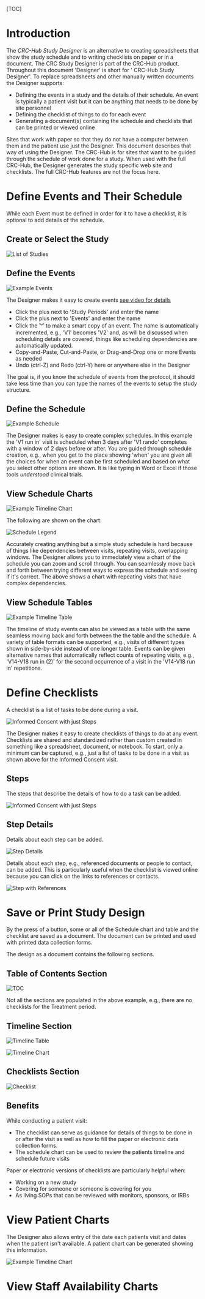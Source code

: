 [TOC]

# Introduction

The *CRC-Hub Study Designer* is an alternative to creating spreadsheets that show the study schedule and to writing checklists on paper or in a document. The CRC Study Designer is part of the CRC-Hub product. Throughout this document 'Designer' is short for ' CRC-Hub Study Designer'. To replace spreadsheets and other manually written documents the Designer supports:
- Defining the events in a study and the details of their schedule. An event is typically a patient visit but it can be anything that needs to be done by site personnel
- Defining the checklist of things to do for each event
- Generating a document(s) containing the schedule and checklists that can be printed or viewed online

 Sites that work with paper so that they do not have a computer between them and the patient use just the Designer. This document describes that way of using the Designer. The CRC-Hub is for sites that want to be guided through the schedule of work done for a study. When used with the full CRC-Hub, the Designer generates the study specific web site and checklists. The full CRC-Hub features are not the focus here. 


# Define Events and Their Schedule

While each Event must be defined in order for it to have a checklist, it is optional to add details of the schedule. 

## Create or Select the Study

![List of Studies](./images/list-of-studies.png)

## Define the Events

![Example Events](./images/study-design.png)

The Designer makes it easy to create events [see video for details]()

- Click the plus next to 'Study Periods' and enter the name
- Click the plus next to 'Events' and enter the name
- Click the ︾ to make a smart copy of an event. The name is automatically incremented, e.g., 'V1' becomes 'V2' and, as will be discussed when scheduling details are covered, things like scheduling dependencies are automatically updated.
- Copy-and-Paste, Cut-and-Paste, or Drag-and-Drop one or more Events as needed
- Undo (ctrl-Z) and Redo (ctrl-Y) here or anywhere else in the Designer

The goal is, if you know the schedule of events from the protocol, it should take less time than you can type the names of the events to setup the study structure. 

## Define the Schedule

![Example Schedule](./images/schedule.png)

The Designer makes is easy to create complex schedules. In this example the 'V1 run in' visit is scheduled when 3 days after 'V1 rando' completes with a window of 2 days before or after. You are guided through schedule creation, e.g., when you get to the place showing 'when' you are given all the choices for when an event can be first scheduled and based on what you select other options are shown. It is like typing in Word or Excel if those tools *understood* clinical trials.


## View Schedule Charts

![Example Timeline Chart](./images/timeline-schedule-only.png)

The following are shown on the chart:

![Schedule Legend](./images/Schedule-Legend.png)

Accurately creating anything but a simple study schedule is hard because of things like dependencies between visits, repeating visits, overlapping windows. The Designer allows you to immediately view a chart of the schedule you can zoom and scroll through. You can seamlessly move back and forth between trying different ways to express the schedule and seeing if it's correct. The above shows a chart with repeating visits that have complex dependencies.

## View Schedule Tables

![Example Timeline Table](./images/schedule-as-table.png)

The timeline of study events can also be viewed as a table with the same seamless moving back and forth between the the table and the schedule. A variety of table formats can be supported, e.g., visits of different types shown in side-by-side instead of one longer table. Events can be given alternative names that automatically reflect counts of repeating visits, e.g., 'V14-V18 run in (2)' for the second occurrence of a visit in the 'V14-V18 run in'  repetitions.

# Define Checklists

A checklist is a list of tasks to be done during a visit.

![Informed Consent with just Steps](./images/Informed-Consent-Just-Tasks.png)


The Designer makes it easy to create checklists of things to do at any event. Checklists are shared and standardized rather than custom created in something like a spreadsheet, document, or notebook. To start, only a minimum can be captured, e.g., just a list of tasks to be done in a visit as shown above for the Informed Consent visit.

## Steps

The steps that describe the details of how to do a task can be added.

![Informed Consent with just Steps](./images/Informed-Consent-Just-Tasks-Schedule-Hidden.png)

## Step Details

Details about each step can be added.

![Step Details](./images/Informed-Consent-Step-Detail.png)

Details about each step, e.g., referenced documents or people to contact, can be added. This is particularly useful when the checklist is viewed online because you can click on the links to references or contacts.

![Step with References](./images/Informed-Consent-Step-Detail.png)


# Save or Print Study Design

By the press of a button, some or all of the Schedule chart and table and the checklist are saved as a document. The document can be printed and used with printed data collection forms. 

The design as a document contains the following sections.

## Table of Contents Section

![TOC](./images/Doc-TOC.png)

Not all the sections are populated in the above example, e.g., there are no checklists for the Treatment period.

## Timeline Section

![Timeline Table](./images/Doc-Timeline-Table.png)

![Timeline Chart](./images/timeline-schedule-only.png)

## Checklists Section

![Checklist](./images/Doc-Checklist.png)

## Benefits
While conducting a patient visit:
- The checklist can serve as guidance for details of things to be done in or after the visit as well as how to fill the paper or electronic data collection forms.
- The schedule chart can be used to review the patients timeline and schedule future visits

Paper or electronic versions of checklists are particularly helpful when:
- Working on a new study
- Covering for someone or someone is covering for you
- As living SOPs that can be reviewed with monitors, sponsors, or IRBs

# View Patient Charts

The Designer also allows entry of the date each patients visit and dates when the patient isn't available. A patient chart can be generated showing this information.

![Example Timeline Chart](./images/timeline.png)


# View Staff Availability Charts
